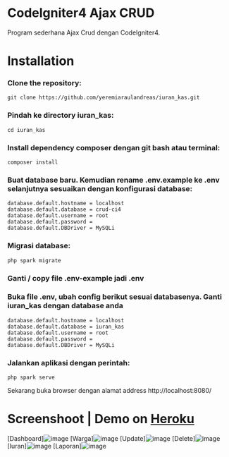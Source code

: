 # CodeIgniter4 Ajax CRUD

Program sederhana Ajax Crud dengan CodeIgniter4.

# Installation

### Clone the repository:

```
git clone https://github.com/yeremiaraulandreas/iuran_kas.git
```

### Pindah ke directory iuran_kas:

```
cd iuran_kas
```

### Install dependency composer dengan git bash atau terminal:

```
composer install
```

### Buat database baru. Kemudian rename .env.example ke .env selanjutnya sesuaikan dengan konfigurasi database:

```
database.default.hostname = localhost
database.default.database = crud-ci4
database.default.username = root
database.default.password =
database.default.DBDriver = MySQLi
```

### Migrasi database:

```
php spark migrate
```

### Ganti / copy file .env-example jadi .env 

### Buka file .env, ubah config berikut sesuai databasenya. Ganti iuran_kas dengan database anda
```
database.default.hostname = localhost
database.default.database = iuran_kas
database.default.username = root
database.default.password = 
database.default.DBDriver = MySQLi

```

### Jalankan aplikasi dengan perintah:

```
php spark serve
```

Sekarang buka browser dengan alamat address http://localhost:8080/

# Screenshoot | Demo on [Heroku](https://crud-codeigniter4.herokuapp.com)



[Dashboard]![image](https://user-images.githubusercontent.com/81977332/126323975-6c9ea99b-b061-408d-bbfc-e3eec3874d09.png)
[Warga]![image](https://user-images.githubusercontent.com/81977332/126324070-381ecd38-36fe-4bc8-b25d-692ad6798d3f.png)
[Update]![image](https://user-images.githubusercontent.com/81977332/126324153-2592c5fc-047d-4659-a233-0f4d23fb6aa7.png)
[Delete]![image](https://user-images.githubusercontent.com/81977332/126324275-88ecbef6-d2b3-43f3-9298-2872a2f88ff6.png) 
[Iuran]![image](https://user-images.githubusercontent.com/51916189/126337644-08be92d8-5b55-4626-8d91-f9568ff9bf3a.png)
[Laporan]![image](https://user-images.githubusercontent.com/81977332/126368144-1736e74e-425f-4367-9a68-17cc44279b20.png)



